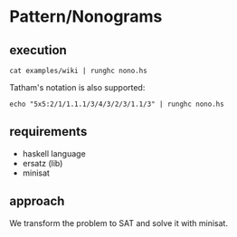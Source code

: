# Pattern/Nonograms

## execution

`cat examples/wiki | runghc nono.hs`

Tatham's notation is also supported:

`echo "5x5:2/1/1.1.1/3/4/3/2/3/1.1/3" | runghc nono.hs`


## requirements
* haskell language
* ersatz (lib)
* minisat

## approach

We transform the problem to SAT and solve it with minisat.
